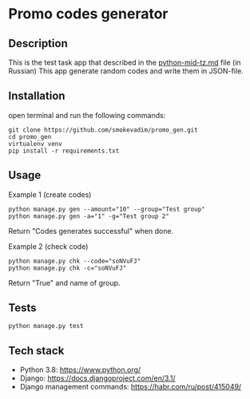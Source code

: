 # Promo codes generator

## Description 

This is the test task app that described in the [python-mid-tz.md](python-mid-tz.md) file (in Russian)
This app generate random codes and write them in JSON-file. 

## Installation

open terminal and run the following commands:

```shell script
git clone https://github.com/smokevadim/promo_gen.git
cd promo_gen
virtualenv venv
pip install -r requirements.txt
```

## Usage

Example 1 (create codes)

```shell script
python manage.py gen --amount="10" --group="Test group"
python manage.py gen -a="1" -g="Test group 2"
```
Return "Codes generates successful" when done.

Example 2 (check code)

```shell script
python manage.py chk --code="soNVuFJ"
python manage.py chk -c="soNVuFJ"
```
 Return "True" and name of group.

 
## Tests

```
python manage.py test
```

## Tech stack 

* Python 3.8: https://www.python.org/
* Django: https://docs.djangoproject.com/en/3.1/
* Django management commands: https://habr.com/ru/post/415049/ 

